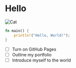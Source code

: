 # Hello
![Cat](https://es.mypet.com/wp-content/uploads/sites/23/2021/03/GettyImages-623368750-e1582816063521-1.jpg)
``` rust
fn main() {
    println!("Hello, World!");
}
```
- [ ] Turn on GitHub Pages
- [ ] Outline my portfolio
- [ ] Introduce myself to the world
